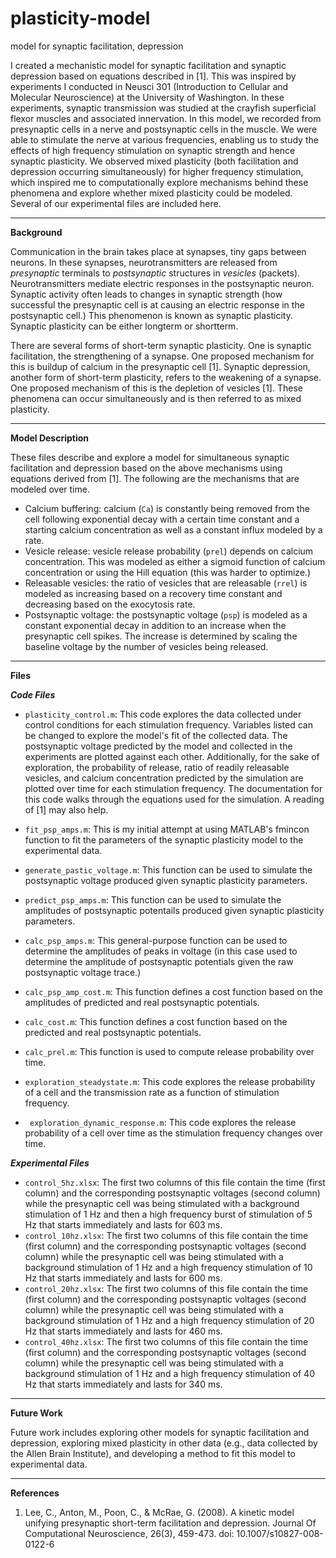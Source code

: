 # plasticity-model
model for synaptic facilitation, depression

I created a mechanistic model for synaptic facilitation and synaptic depression based on equations described in [1]. This was inspired by experiments I conducted in Neusci 301 (Introduction to Cellular and Molecular Neuroscience) at the University of Washington. In these experiments, synaptic transmission was studied at the crayfish superficial flexor muscles and associated innervation. In this model, we recorded from presynaptic cells in a nerve and postsynaptic cells in the muscle. We were able to stimulate the nerve at various frequencies, enabling us to study the effects of high frequency stimulation on synaptic strength and hence synaptic plasticity. We observed mixed plasticity (both facilitation and depression occurring simultaneously) for higher frequency stimulation, which inspired me to computationally explore mechanisms behind these phenomena and explore whether mixed plasticity could be modeled. Several of our experimental files are included here.

---

**Background**

Communication in the brain takes place at synapses, tiny gaps between neurons. In these synapses, neurotransmitters are released from _presynaptic_ terminals to _postsynaptic_ structures in _vesicles_ (packets). Neurotransmitters mediate electric responses in the postsynaptic neuron. Synaptic activity often leads to changes in synaptic strength (how successful the presynaptic cell is at causing an electric response in the postsynaptic cell.) This phenomenon is known as synaptic plasticity. Synaptic plasticity can be either longterm or shortterm.

There are several forms of short-term synaptic plasticity. One is synaptic facilitation, the strengthening of a synapse. One proposed mechanism for this is buildup of calcium in the presynaptic cell [1]. Synaptic depression, another form of short-term plasticity, refers to the weakening of a synapse. One proposed mechanism of this is the depletion of vesicles [1]. These phenomena can occur simultaneously and is then referred to as mixed plasticity.

---

**Model Description**

These files describe and explore a model for simultaneous synaptic facilitation and depression based on the above mechanisms using equations derived from [1]. The following are the mechanisms that are modeled over time.
- Calcium buffering: calcium (``Ca``) is constantly being removed from the cell following exponential decay with a certain time constant and a starting calcium concentration as well as a constant influx modeled by a rate.
- Vesicle release: vesicle release probability (``prel``) depends on calcium concentration. This was modeled as either a sigmoid function of calcium concentration or using the Hill equation (this was harder to optimize.)
- Releasable vesicles: the ratio of vesicles that are releasable (``rrel``) is modeled as increasing based on a recovery time constant and decreasing based on the exocytosis rate.
- Postsynaptic voltage: the postsynaptic voltage (``psp``) is modeled as a constant exponential decay in addition to an increase when the presynaptic cell spikes. The increase is determined by scaling the baseline voltage by the number of vesicles being released.

---

**Files**

***Code Files***
- ``plasticity_control.m``: This code explores the data collected under control conditions for each stimulation frequency. Variables listed can be changed to explore the model's fit of the collected data. The postsynaptic voltage predicted by the model and collected in the experiments are plotted against each other. Additionally, for the sake of exploration, the probability of release, ratio of readily releasable vesicles, and calcium concentration predicted by the simulation are plotted over time for each stimulation frequency. The documentation for this code walks through the equations used for the simulation. A reading of [1] may also help.
- ``fit_psp_amps.m``: This is my initial attempt at using MATLAB's fmincon function to fit the parameters of the synaptic plasticity model to the experimental data.
- ``generate_pastic_voltage.m``: This function can be used to simulate the postsynaptic voltage produced given synaptic plasticity parameters.
- ``predict_psp_amps.m``: This function can be used to simulate the amplitudes of postsynaptic potentails produced given synaptic plasticity parameters.
- ``calc_psp_amps.m``: This general-purpose function can be used to determine the amplitudes of peaks in voltage (in this case used to determine the amplitude of postsynaptic potentials given the raw postsynaptic voltage trace.)
- ``calc_psp_amp_cost.m``: This function defines a cost function based on the amplitudes of predicted and real postsynaptic potentials.
-  ``calc_cost.m``: This function defines a cost function based on the predicted and real postsynaptic potentials.
- ``calc_prel.m``: This function is used to compute release probability over time.

- ``exploration_steadystate.m``: This code explores the release probability of a cell and the transmission rate as a function of stimulation frequency.
- `` exploration_dynamic_response.m``: This code explores the release probability of a cell over time as the stimulation frequency changes over time.

***Experimental Files***
- ``control_5hz.xlsx``: The first two columns of this file contain the time (first column) and the corresponding postsynaptic voltages (second column) while the presynaptic cell was being stimulated with a background stimulation of 1 Hz and then a high frequency burst of stimulation of 5 Hz that starts immediately and lasts for 603 ms. 
- ``control_10hz.xlsx``: The first two columns of this file contain the time (first column) and the corresponding postsynaptic voltages (second column) while the presynaptic cell was being stimulated with a background stimulation of 1 Hz and a high frequency stimulation of 10 Hz that starts immediately and lasts for 600 ms.
- ``control_20hz.xlsx``: The first two columns of this file contain the time (first column) and the corresponding postsynaptic voltages (second column) while the presynaptic cell was being stimulated with a background stimulation of 1 Hz and a high frequency stimulation of 20 Hz that starts immediately and lasts for 460 ms.
- ``control_40hz.xlsx``: The first two columns of this file contain the time (first column) and the corresponding postsynaptic voltages (second column) while the presynaptic cell was being stimulated with a background stimulation of 1 Hz and a high frequency stimulation of 40 Hz that starts immediately and lasts for 340 ms.

---

**Future Work**

Future work includes exploring other models for synaptic facilitation and depression, exploring mixed plasticity in other data (e.g., data collected by the Allen Brain Institute), and developing a method to fit this model to experimental data.

---

**References**
1. Lee, C., Anton, M., Poon, C., & McRae, G. (2008). A kinetic model unifying presynaptic short-term facilitation and depression. Journal Of Computational Neuroscience, 26(3), 459-473. doi: 10.1007/s10827-008-0122-6
